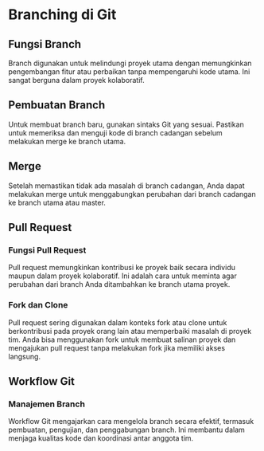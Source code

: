 # Branching di Git

## Fungsi Branch
Branch digunakan untuk melindungi proyek utama dengan memungkinkan pengembangan fitur atau perbaikan tanpa mempengaruhi kode utama. Ini sangat berguna dalam proyek kolaboratif.

## Pembuatan Branch
Untuk membuat branch baru, gunakan sintaks Git yang sesuai. Pastikan untuk memeriksa dan menguji kode di branch cadangan sebelum melakukan merge ke branch utama.

## Merge
Setelah memastikan tidak ada masalah di branch cadangan, Anda dapat melakukan merge untuk menggabungkan perubahan dari branch cadangan ke branch utama atau master.

## Pull Request

### Fungsi Pull Request
Pull request memungkinkan kontribusi ke proyek baik secara individu maupun dalam proyek kolaboratif. Ini adalah cara untuk meminta agar perubahan dari branch Anda ditambahkan ke branch utama proyek.

### Fork dan Clone
Pull request sering digunakan dalam konteks fork atau clone untuk berkontribusi pada proyek orang lain atau memperbaiki masalah di proyek tim. Anda bisa menggunakan fork untuk membuat salinan proyek dan mengajukan pull request tanpa melakukan fork jika memiliki akses langsung.

## Workflow Git
### Manajemen Branch
Workflow Git mengajarkan cara mengelola branch secara efektif, termasuk pembuatan, pengujian, dan penggabungan branch. Ini membantu dalam menjaga kualitas kode dan koordinasi antar anggota tim.
